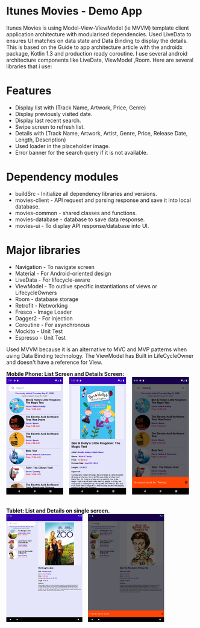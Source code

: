 # Itunes Movies - Demo App

Itunes Movies is using Model-View-ViewModel (ie MVVM) template client application architecture with modularised dependencies. Used LiveData to ensures UI matches on data state and Data Binding to display the details.
This is based on the Guide to app architecture article with the androidx package, Kotlin 1.3 and production ready coroutine. I use several android architecture components like LiveData, ViewModel ,Room. Here are several libraries that i use:

# Features
 * Display list with (Track Name, Artwork, Price, Genre)
 * Display previously visited date.
 * Display last recent search.
 * Swipe screen to refresh list.
 * Details with  (Track Name, Artwork, Artist, Genre, Price, Release Date, Length, Description)
 * Used loader in the placeholder image.
 * Error banner for the search query if it is not available.
 
# Dependency modules
 * buildSrc - Initialize all dependency libraries and versions.
 * movies-client - API request and parsing response and save it into local database.
 * movies-common - shared classes and functions.
 * movies-database - database to save data response.
 * movies-ui - To display API response/database into UI.


# Major libraries
 * Navigation - To navigate screen
 * Material - For Android-oriented design
 * LiveData - For lifecycle-aware
 * ViewModel - To outlive specific instantiations of views or LifecycleOwners 
 * Room - database storage
 * Retrofit - Networking
 * Fresco - Image Loader
 * Dagger2 - For injection
 * Coroutine - For asynchronous
 * Mockito - Unit Test
 * Espresso - Unit Test
 
 Used MVVM because it is an alternative to MVC and MVP patterns when using Data Binding technology. The ViewModel has Built in LifeCycleOwner and doesn't have a reference for View.
 
 <b>Mobile Phone: List Screen and Details Screen:</b><br />
 <img src="https://github.com/eduardodelito/Movies/blob/master/screen/Screenshot_1590060430.png" width="30%" />
 &nbsp;&nbsp;
 <img src="https://github.com/eduardodelito/Movies/blob/master/screen/Screenshot_1590060437.png" width="30%" />
  &nbsp;&nbsp;
  <img src="https://github.com/eduardodelito/Movies/blob/master/screen/Screenshot_1590067450.png" width="30%" />
 <br /><br />
 
 <b>Tablet: List and Details on single screen.</b><br />
 <img src="https://github.com/eduardodelito/Movies/blob/master/screen/Screenshot_1590060465.png" width="40%" />
    &nbsp;&nbsp;
 <img src="https://github.com/eduardodelito/Movies/blob/master/screen/Screenshot_1590067318.png" width="40%" />
   &nbsp;&nbsp;
 <br /><br />
 
 


